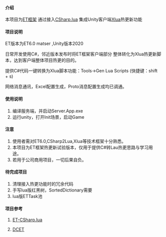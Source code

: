 
#### 介绍
本项目为[ET框架](https://github.com/egametang/ET) 通过接入[CSharp.lua](https://github.com/yanghuan/CSharp.lua) 集成Unity客户端[Xlua](https://github.com/Tencent/xLua)热更新功能

#### 项目说明
ET版本为ET6.0 matser ,Unity版本2020

日常开发使用C#，邻近版本发布时将ET框架客户端部分 整体转化为Xlua热更新脚本，达到客户端整体项目热更的目的。

提供C#代码一键转换为Xlua脚本功能：Tools->Gen Lua Scripts  (快捷键：shift + s)

网络消息通讯，Excel配置生成，Proto消息配置生成均已调通。

#### 使用说明

1.  编译服务端，并启动Server.App.exe
2.  运行unity，打开Init场景，启动Game

#### 注意
  
1.  使用者需对ET6.0,CSharp2Lua,Xlua等技术框架十分熟悉。
2.  本项目为ET框架热更新试验版本，仅用于提供C#转Lau热更思路与学习用途。
3.  若用于公司商用项目，一切后果自负。

#### 待完成项目
1.  清理接入热更功能时的冗余代码
2.  手写lua版红黑树，SortedDictionary需要
3.  lua版ETTask池

#### 项目参考

1. [ET-CSharp.lua](https://gitee.com/ZuoQingYue/ET-CSharp.lua)

2. [DCET](https://github.com/DukeChiang/DCET)
